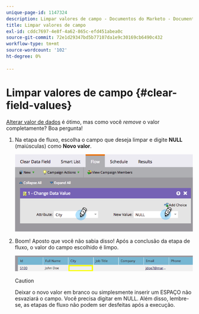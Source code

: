 ```yaml
---
unique-page-id: 1147324
description: Limpar valores de campo - Documentos do Marketo - Documentação do produto
title: Limpar valores de campo
exl-id: cddc7697-4e8f-4a62-865c-efd451abea0c
source-git-commit: 72e1d29347bd5b77107da1e9c30169cb6490c432
workflow-type: tm+mt
source-wordcount: '102'
ht-degree: 0%

---
```


# Limpar valores de campo {#clear-field-values}

[Alterar valor de dados](/help/marketo/product-docs/core-marketo-concepts/smart-campaigns/flow-actions/change-data-value.md) é ótimo, mas como você _remove_ o valor completamente? Boa pergunta!

1. Na etapa de fluxo, escolha o campo que deseja limpar e digite **NULL** (maiúsculas) como **Novo valor**.

   ![](assets/image2015-3-19-10-3a6-3a14.png)

1. Boom! Aposto que você não sabia disso! Após a conclusão da etapa de fluxo, o valor do campo escolhido é limpo.

   ![](assets/image2015-3-19-10-3a11-3a9.png)

   >[!CAUTION]
   >
   >Deixar o novo valor em branco ou simplesmente inserir um ESPAÇO não esvaziará o campo. Você precisa digitar em NULL. Além disso, lembre-se, as etapas de fluxo não podem ser desfeitas após a execução.
